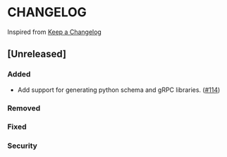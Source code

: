 # CHANGELOG

Inspired from [Keep a Changelog](https://keepachangelog.com/en/1.0.0/)

## [Unreleased]
### Added
- Add support for generating python schema and gRPC libraries. ([#114](https://github.com/opensearch-project/opensearch-protobufs/pull/114))

### Removed

### Fixed

### Security
